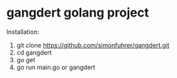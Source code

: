 gangdert golang project
===================


Installation:

1. git clone https://github.com/simonfuhrer/gangdert.git
2. cd gangdert
3. go get
4. go run main.go or gangdert 
